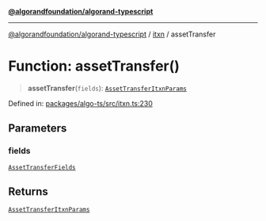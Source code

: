 [**@algorandfoundation/algorand-typescript**](../../../README.md)

***

[@algorandfoundation/algorand-typescript](../../../README.md) / [itxn](../README.md) / assetTransfer

# Function: assetTransfer()

> **assetTransfer**(`fields`): [`AssetTransferItxnParams`](../interfaces/AssetTransferItxnParams.md)

Defined in: [packages/algo-ts/src/itxn.ts:230](https://github.com/algorandfoundation/puya-ts/blob/89ee9cf9a58d93e3ffbb727cfadf537835799a71/packages/algo-ts/src/itxn.ts#L230)

## Parameters

### fields

[`AssetTransferFields`](../interfaces/AssetTransferFields.md)

## Returns

[`AssetTransferItxnParams`](../interfaces/AssetTransferItxnParams.md)
